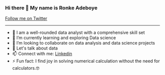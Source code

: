 ### Hi there 👋 My name is Ronke Adeboye
[Follow me on Twitter](https://twitter.com/Mhizvicky2106)

______

- 🔭 I am a well-rounded data analyst with a comprehensive skill set
- 🌱 I’m currently learning and exploring Data science
- 👯 I’m looking to collaborate on data analysis and data science projects
- 💬 Let's talk about data 
- 📫 Connect with me: [Linkedin](https://www.linkedin.com/in/ronke-adeboye)
- ⚡ Fun fact: I find joy in solving numerical calculation without the need for calculators.🤓
<!--
**Hardeyronkeh/Hardeyronkeh** is a ✨ _special_ ✨ repository because its `README.md` (this file) appears on your GitHub profile.

Here are some ideas to get you started:

- 🔭 I’m currently working on ...
- 🌱 I’m currently learning ...
- 👯 I’m looking to collaborate on ...
- 🤔 I’m looking for help with ...
- 💬 Ask me about ...
- 📫 How to reach me: ...
- 😄 Pronouns: ...
- ⚡ Fun fact: ...
-->
